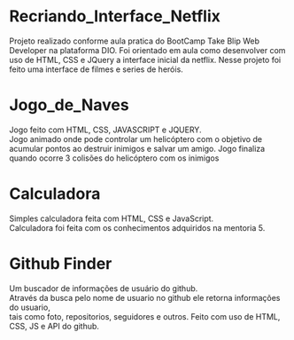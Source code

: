 # Recriando_Interface_Netflix 
Projeto realizado conforme aula pratica do BootCamp Take Blip Web Developer na plataforma DIO. 
Foi orientado em aula como desenvolver com uso de HTML, CSS e JQuery a interface inicial da netflix. 
Nesse projeto foi feito uma interface de filmes e series de heróis.

# Jogo_de_Naves
Jogo feito com HTML, CSS, JAVASCRIPT e JQUERY.   
Jogo animado onde pode controlar um helicóptero com o objetivo de 
acumular pontos ao destruir inimigos e salvar um amigo. Jogo finaliza 
quando ocorre 3 colisões do helicóptero com os inimigos

# Calculadora
Simples calculadora feita com HTML, CSS e JavaScript.   
Calculadora foi feita com os conhecimentos adquiridos na mentoria 5.

# Github Finder
Um buscador de informações de usuário do github.  
Através da busca pelo nome de usuario no github ele retorna informações do usuario,  
tais como foto, repositorios, seguidores e outros. Feito com uso de HTML, CSS, JS e API do github.
